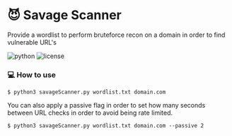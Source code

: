 # :smiling_imp: Savage Scanner

Provide a wordlist to perform bruteforce recon on a domain in order to find vulnerable URL's

![python](https://img.shields.io/badge/python-3.x-green.svg) ![license](https://img.shields.io/badge/License-GPLv3-brightgreen.svg)

### :computer: How to use

`$ python3 savageScanner.py wordlist.txt domain.com`

You can also apply a passive flag in order to set how many seconds between URL checks in order to avoid being rate limited.

`$ python3 savageScanner.py wordlist.txt domain.com --passive 2`

